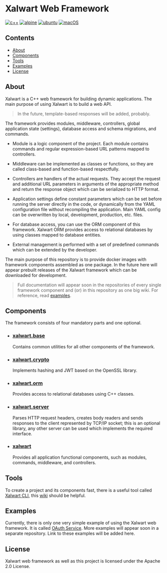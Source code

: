 # Xalwart Web Framework
[![c++](https://img.shields.io/badge/c%2B%2B-20-6c85cf)](https://isocpp.org/)
[![alpine](https://img.shields.io/badge/Alpine_Linux-0D597F?style=flat&logo=alpine-linux&logoColor=white)](https://alpinelinux.org/)
[![ubuntu](https://img.shields.io/badge/Ubuntu-E95420?style=flat&logo=ubuntu&logoColor=white)](https://ubuntu.com/)
[![macOS](https://img.shields.io/badge/macOS-343D46?style=flat&logo=apple&logoColor=F0F0F0)](https://www.apple.com/macos)

## Contents
* [About](#about)
* [Components](#components)
* [Tools](#tools)
* [Examples](#examples)
* [License](#license)

## About
Xalwart is a C++ web framework for building dynamic applications. The main
purpose of using Xalwart is to build a web API.

> In the future, template-based responses will be added, probably.

The framework provides modules, middleware, controllers, global application state
(settings), database access and schema migrations, and commands.

* Module is a logic component of the project. Each module contains commands and
regular expression-based URL patterns mapped to controllers.

* Middleware can be implemented as classes or functions, so they are called class-based
and function-based respectfully.

* Controllers are handlers of the actual requests. They accept the request and additional
URL parameters in arguments of the appropriate method and return the response object which
can be serialized to HTTP format.

* Application settings define constant parameters which can be set before running the server
directly in the code, or dynamically from the YAML configuration file without recompiling
the application. Main YAML config can be overwritten by local, development, production, etc.
files.

* For database access, you can use the ORM component of this framework. Xalwart ORM provides
access to relational databases by using classes mapped to database entities.

* External management is performed with a set of predefined commands which can be extended by
the developer.

The main purpose of this repository is to provide docker images with framework components
assembled as one package. In the future here will appear prebuilt releases of the Xalwart
framework which can be downloaded for development.

> Full documentation will appear soon in the repositories of every single framework component
> and (or) in this repository as one big wiki. For reference, read [examples](#examples).

## Components
The framework consists of four mandatory parts and one optional.

* ### [xalwart.base](https://github.com/YuriyLisovskiy/xalwart.base)
  Contains common utilities for all other components of the framework.

* ### [xalwart.crypto](https://github.com/YuriyLisovskiy/xalwart.crypto)
  Implements hashing and JWT based on the OpenSSL library.

* ### [xalwart.orm](https://github.com/YuriyLisovskiy/xalwart.orm)
  Provides access to relational databases using C++ classes.

* ### [xalwart.server](https://github.com/YuriyLisovskiy/xalwart.server)
  Parses HTTP request headers, creates body readers and sends responses to the client
  represented by TCP/IP socket; this is an optional library, any other server can be
  used which implements the required interface.

* ### [xalwart](https://github.com/YuriyLisovskiy/xalwart)
  Provides all application functional components, such as modules, commands, middleware,
  and controllers.

## Tools
To create a project and its components fast, there is a useful tool called
[Xalwart CLI](https://github.com/YuriyLisovskiy/xalwart-cli), this
[wiki](https://github.com/YuriyLisovskiy/xalwart-cli/wiki) should be helpful.

## Examples
Currently, there is only one very simple example of using the Xalwart web framework.
It is called [OAuth Service](https://github.com/YuriyLisovskiy/oauth-service). More
examples will appear soon in a separate repository. Link to these examples will be
added here.

## License
Xalwart web framework as well as this project is licensed under the Apache 2.0 License.

